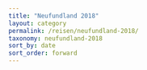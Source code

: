 ```yaml
---
title: "Neufundland 2018"
layout: category
permalink: /reisen/neufundland-2018/
taxonomy: neufundland-2018
sort_by: date
sort_order: forward
---
```

